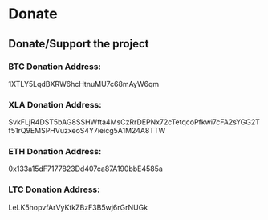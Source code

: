 # Donate

## Donate/Support the project

### BTC Donation Address:&#x20;

1XTLY5LqdBXRW6hcHtnuMU7c68mAyW6qm

### XLA Donation Address:

SvkFLjR4DST5bAG8SSHWfta4MsCzRrDEPNx72cTetqcoPfkwi7cFA2sYGG2Tf51rQ9EMSPHVuzxeoS4Y7ieicg5A1M24A8TTW

### ETH Donation Address:

0x133a15dF7177823Dd407ca87A190bbE4585a

### LTC Donation Address:

LeLK5hopvfArVyKtkZBzF3B5wj6rGrNUGk
